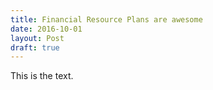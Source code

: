 ```yaml
---
title: Financial Resource Plans are awesome
date: 2016-10-01
layout: Post
draft: true
---
```


This is the text.
